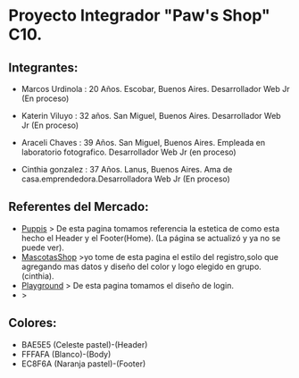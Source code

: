 # Proyecto Integrador "Paw's Shop" C10.



## Integrantes:

- Marcos Urdinola :  20  Años. Escobar, Buenos Aires.  Desarrollador Web Jr (En proceso)

- Katerin Viluyo : 32 años. San Miguel, Buenos Aires.  Desarrollador Web Jr (En proceso)

- Araceli Chaves : 39 Años. San Miguel, Buenos Aires. Empleada en laboratorio fotografico. Desarrollador Web Jr (en proceso)

- Cinthia gonzalez : 37 Años. Lanus, Buenos Aires. Ama de casa.emprendedora.Desarrolladora Web Jr (En proceso)

## Referentes del Mercado:
- [Puppis](http://puppis.com.ar) > De esta pagina tomamos referencia la estetica de como esta hecho el Header y el Footer(Home). (La página se actualizó y ya no se puede ver).
- [MascotasShop](https://mascotasshop.com.ar/) >yo tome de esta pagina el estilo del registro,solo que agregando mas datos y diseño del color y logo elegido en grupo.(cinthia).
- [Playground](https://playground.digitalhouse.com/login) > De esta pagina tomamos el diseño de login.  
- []() > 

## Colores:
- BAE5E5 (Celeste pastel)-(Header)
- FFFAFA (Blanco)-(Body)
- EC8F6A (Naranja pastel)-(Footer)
